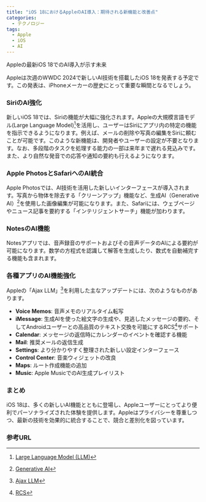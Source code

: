 ```yaml
---
title: "iOS 18におけるAppleのAI導入：期待される新機能と改善点"
categories:
  - テクノロジー
tags:
  - Apple
  - iOS
  - AI
---
```

Appleの最新iOS 18でのAI導入が示す未来

Appleは次週のWWDC 2024で新しいAI技術を搭載したiOS 18を発表する予定です。この発表は、iPhoneメーカーの歴史にとって重要な瞬間となるでしょう。

### SiriのAI強化
新しいiOS 18では、Siriの機能が大幅に強化されます。Appleの大規模言語モデル(Large Language Model)[^1]を活用し、ユーザーはSiriにアプリ内の特定の機能を指示できるようになります。例えば、メールの削除や写真の編集をSiriに頼むことが可能です。このような新機能は、開発者やユーザーの設定が不要となります。なお、多段階のタスクを処理する能力の一部は来年まで遅れる見込みです。また、より自然な発音での応答や通知の要約も行えるようになります。

### Apple PhotosとSafariへのAI統合
Apple Photosでは、AI技術を活用した新しいインターフェースが導入されます。写真から物体を除去する「クリーンアップ」機能など、生成AI（Generative AI）[^2]を使用した画像編集が可能になります。また、Safariには、ウェブページやニュース記事を要約する「インテリジェントサーチ」機能が加わります。

### NotesのAI機能
Notesアプリでは、音声録音のサポートおよびその音声データのAIによる要約が可能になります。数学の方程式を認識して解答を生成したり、数式を自動補完する機能も含まれます。

### 各種アプリのAI機能強化
Appleの「Ajax LLM」[^3]を利用した主なアップデートには、次のようなものがあります。

- **Voice Memos**: 音声メモのリアルタイム転写
- **iMessage**: 生成AIを使った絵文字の生成や、見逃したメッセージの要約、そしてAndroidユーザーとの高品質のテキスト交換を可能にするRCS[^4]サポート
- **Calendar**: メッセージの返信時にカレンダーのイベントを確認する機能
- **Mail**: 推奨メールの返信生成
- **Settings**: より分かりやすく整理された新しい設定インターフェース
- **Control Center**: 音楽ウィジェットの改良
- **Maps**: ルート作成機能の追加
- **Music**: Apple MusicでのAI生成プレイリスト

### まとめ
iOS 18は、多くの新しいAI機能とともに登場し、Appleユーザーにとってより便利でパーソナライズされた体験を提供します。Appleはプライバシーを尊重しつつ、最新の技術を効果的に統合することで、競合と差別化を図っています。

### 参考URL
[^1]: [Large Language Model (LLM)](https://atmarkit.itmedia.co.jp/ait/articles/2303/13/news013.html)
[^2]: [Generative AI](https://www.nttdata.com/jp/ja/services/generative-ai/#:~:text=%E7%94%9F%E6%88%90AI%EF%BC%88Generative%20AI%EF%BC%89%E3%81%A8%E3%81%AF,-%E7%94%9F%E6%88%90AI%E3%81%AF&text=%E4%BA%BA%E9%96%93%E3%81%A8%E5%90%8C%E3%81%98%E3%82%88%E3%81%86%E3%81%AA,%E5%8A%B4%E5%8A%B4%E3%82%92%E7%AF%80%E7%B4%84%E3%81%A7%E3%81%8D%E3%81%BE%E3%81%99%E3%80%82)
[^3]: [Ajax LLM](https://jbpress.ismedia.jp/articles/-/76226)
[^4]: [RCS](https://www.r-c-s.jp/)
[^5]: [Data Privacy](https://www.cloudflare.com/ja-jp/learning/privacy/what-is-data-privacy/)
[^6]: [Voice Memos](https://apps.apple.com/jp/app/%E3%83%9C%E3%82%A4%E3%82%B9%E3%83%A1%E3%83%A2/id1069512134)
[^7]: [iMessage](https://support.apple.com/ja-jp/104972)
[^8]: [Control Center](https://www2.mouse-jp.co.jp/ssl/user_support2/sc_faq_documents.asp?FaqID=12476)
[^9]: [HomeKit](https://www.apple.com/jp/home-app/)
[^10]: [Spotlight](https://support.apple.com/ja-jp/guide/mac-help/mchlp1008/mac)
[^11]: [Music Widget](https://apps.apple.com/jp/app/music-widget-%E4%BA%BA%E6%B0%97%E3%81%AE%E9%9F%B3%E6%A5%BD%E3%82%A2%E3%83%97%E3%83%AA/id1535449706)
